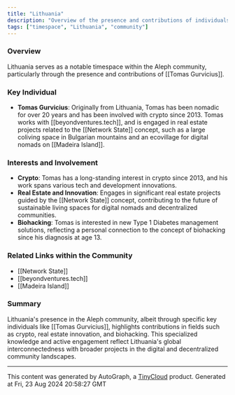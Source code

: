 ```yaml
---
title: "Lithuania"
description: "Overview of the presence and contributions of individuals from or residing in Lithuania within the Aleph community."
tags: ["timespace", "Lithuania", "community"]
---
```


### Overview
Lithuania serves as a notable timespace within the Aleph community, particularly through the presence and contributions of [[Tomas Gurvicius]].

### Key Individual
- **Tomas Gurvicius**: Originally from Lithuania, Tomas has been nomadic for over 20 years and has been involved with crypto since 2013. Tomas works with [[beyondventures.tech]], and is engaged in real estate projects related to the [[Network State]] concept, such as a large coliving space in Bulgarian mountains and an ecovillage for digital nomads on [[Madeira Island]].

### Interests and Involvement
- **Crypto**: Tomas has a long-standing interest in crypto since 2013, and his work spans various tech and development innovations.
- **Real Estate and Innovation**: Engages in significant real estate projects guided by the [[Network State]] concept, contributing to the future of sustainable living spaces for digital nomads and decentralized communities.
- **Biohacking**: Tomas is interested in new Type 1 Diabetes management solutions, reflecting a personal connection to the concept of biohacking since his diagnosis at age 13.

### Related Links within the Community
- [[Network State]]
- [[beyondventures.tech]]
- [[Madeira Island]]

### Summary
Lithuania's presence in the Aleph community, albeit through specific key individuals like [[Tomas Gurvicius]], highlights contributions in fields such as crypto, real estate innovation, and biohacking. This specialized knowledge and active engagement reflect Lithuania's global interconnectedness with broader projects in the digital and decentralized community landscapes.

---
This content was generated by AutoGraph, a [TinyCloud](https://tinycloud.xyz/) product.
Generated at Fri, 23 Aug 2024 20:58:27 GMT
